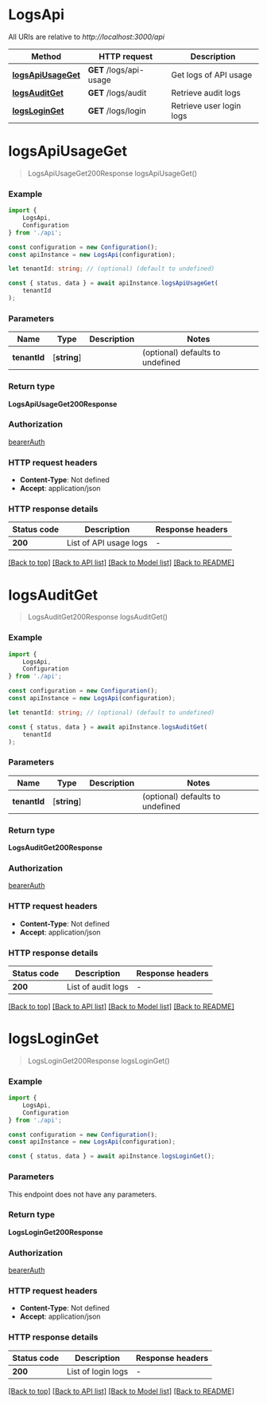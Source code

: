 # LogsApi

All URIs are relative to *http://localhost:3000/api*

|Method | HTTP request | Description|
|------------- | ------------- | -------------|
|[**logsApiUsageGet**](#logsapiusageget) | **GET** /logs/api-usage | Get logs of API usage|
|[**logsAuditGet**](#logsauditget) | **GET** /logs/audit | Retrieve audit logs|
|[**logsLoginGet**](#logsloginget) | **GET** /logs/login | Retrieve user login logs|

# **logsApiUsageGet**
> LogsApiUsageGet200Response logsApiUsageGet()


### Example

```typescript
import {
    LogsApi,
    Configuration
} from './api';

const configuration = new Configuration();
const apiInstance = new LogsApi(configuration);

let tenantId: string; // (optional) (default to undefined)

const { status, data } = await apiInstance.logsApiUsageGet(
    tenantId
);
```

### Parameters

|Name | Type | Description  | Notes|
|------------- | ------------- | ------------- | -------------|
| **tenantId** | [**string**] |  | (optional) defaults to undefined|


### Return type

**LogsApiUsageGet200Response**

### Authorization

[bearerAuth](../README.md#bearerAuth)

### HTTP request headers

 - **Content-Type**: Not defined
 - **Accept**: application/json


### HTTP response details
| Status code | Description | Response headers |
|-------------|-------------|------------------|
|**200** | List of API usage logs |  -  |

[[Back to top]](#) [[Back to API list]](../README.md#documentation-for-api-endpoints) [[Back to Model list]](../README.md#documentation-for-models) [[Back to README]](../README.md)

# **logsAuditGet**
> LogsAuditGet200Response logsAuditGet()


### Example

```typescript
import {
    LogsApi,
    Configuration
} from './api';

const configuration = new Configuration();
const apiInstance = new LogsApi(configuration);

let tenantId: string; // (optional) (default to undefined)

const { status, data } = await apiInstance.logsAuditGet(
    tenantId
);
```

### Parameters

|Name | Type | Description  | Notes|
|------------- | ------------- | ------------- | -------------|
| **tenantId** | [**string**] |  | (optional) defaults to undefined|


### Return type

**LogsAuditGet200Response**

### Authorization

[bearerAuth](../README.md#bearerAuth)

### HTTP request headers

 - **Content-Type**: Not defined
 - **Accept**: application/json


### HTTP response details
| Status code | Description | Response headers |
|-------------|-------------|------------------|
|**200** | List of audit logs |  -  |

[[Back to top]](#) [[Back to API list]](../README.md#documentation-for-api-endpoints) [[Back to Model list]](../README.md#documentation-for-models) [[Back to README]](../README.md)

# **logsLoginGet**
> LogsLoginGet200Response logsLoginGet()


### Example

```typescript
import {
    LogsApi,
    Configuration
} from './api';

const configuration = new Configuration();
const apiInstance = new LogsApi(configuration);

const { status, data } = await apiInstance.logsLoginGet();
```

### Parameters
This endpoint does not have any parameters.


### Return type

**LogsLoginGet200Response**

### Authorization

[bearerAuth](../README.md#bearerAuth)

### HTTP request headers

 - **Content-Type**: Not defined
 - **Accept**: application/json


### HTTP response details
| Status code | Description | Response headers |
|-------------|-------------|------------------|
|**200** | List of login logs |  -  |

[[Back to top]](#) [[Back to API list]](../README.md#documentation-for-api-endpoints) [[Back to Model list]](../README.md#documentation-for-models) [[Back to README]](../README.md)

